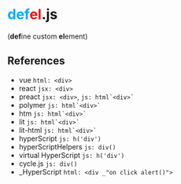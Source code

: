 # <b style="color:#0af">def</b><b style="color:#f00">el</b>.js

(**def**ine custom **el**ement)

## References

- vue `html: <div>`
- react `jsx: <div>`
- preact `jsx: <div>`, ``js: html`<div>` ``
- polymer ``js: html`<div>` ``
- htm ``js: html`<div>` ``
- lit ``js: html`<div>` ``
- lit-html ``js: html`<div>` ``
- hyperScript `js: h('div')`
- hyperScriptHelpers `js: div()`
- virtual HyperScript `js: h('div')`
- cycle.js `js: div()`
- \_HyperScript `html: <div _"on click alert()">`
